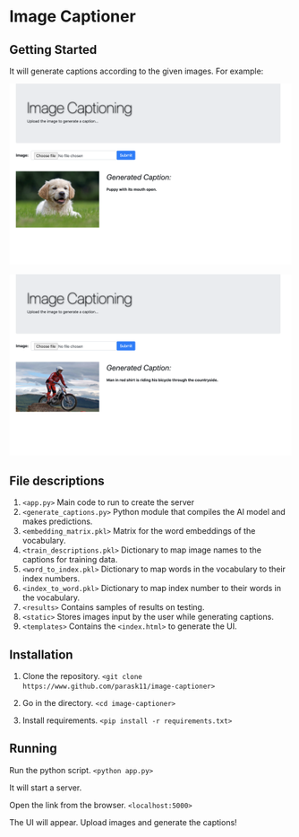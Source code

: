 # Image Captioner

## Getting Started
It will generate captions according to the given images.
For example: 

![result1](/results/1.png)

![result1](/results/3.png)

## File descriptions
1) `<app.py>` Main code to run to create the server
2) `<generate_captions.py>` Python module that compiles the AI model and makes predictions.
3) `<embedding_matrix.pkl>` Matrix for the word embeddings of the vocabulary.
4) `<train_descriptions.pkl>` Dictionary to map image names to the captions for training data.
5) `<word_to_index.pkl>` Dictionary to map words in the vocabulary to their index numbers.
6) `<index_to_word.pkl>` Dictionary to map index number to their words in the vocabulary.
7) `<results>` Contains samples of results on testing.
8) `<static>` Stores images input by the user while generating captions.
9) `<templates>` Contains the `<index.html>` to generate the UI.

## Installation
1) Clone the repository.
`<git clone https://www.github.com/parask11/image-captioner>`

2) Go in the directory.
`<cd image-captioner>`

3) Install requirements.
`<pip install -r requirements.txt>` 

## Running

Run the python script.
`<python app.py>`

It will start a server.

Open the link from the browser.
`<localhost:5000>`

The UI will appear. Upload images and generate the captions!
